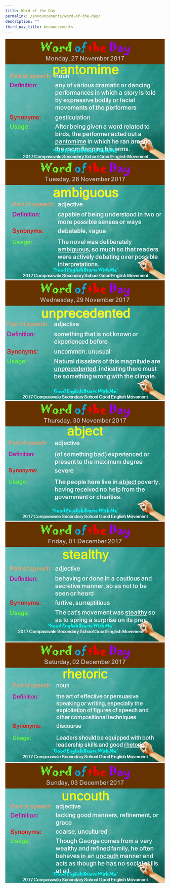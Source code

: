 ```yaml
---
title: Word of the Day
permalink: /announcements/word-of-the-day/
description: ""
third_nav_title: Announcements
---
```


![](/images/27nov17.jpeg)
![](/images/28nov17.jpeg)
![](/images/29nov17.jpeg)
![](/images/30nov17.jpeg)
![](/images/01dec17.jpeg)
![](/images/02dec17.jpeg)
![](/images/03dec17.jpeg)